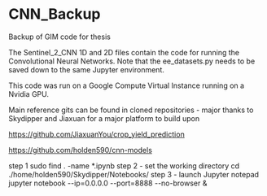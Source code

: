 # CNN_Backup

Backup of GIM code for thesis

The Sentinel_2_CNN 1D and 2D files contain the code for running the Convolutional Neural Networks. Note that the ee_datasets.py needs to be saved down to the same Jupyter environment. 

This code was run on a Google Compute Virtual Instance running on a Nvidia GPU.

Main reference gits can be found in cloned repositories - major thanks to Skydipper and Jiaxuan for a major platform to build upon

https://github.com/JiaxuanYou/crop_yield_prediction


https://github.com/holden590/cnn-models

step 1 
  sudo find . -name *.ipynb
step 2 - set the working directory 
  cd ./home/holden590/Skydipper/Notebooks/
step 3 - launch Jupyter notepad
  jupyter notebook --ip=0.0.0.0 --port=8888 --no-browser &
